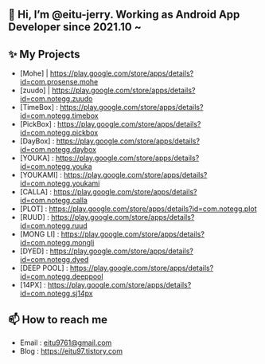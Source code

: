 ## 👋 Hi, I’m @eitu-jerry. Working as Android App Developer since 2021.10 ~
## ✨ My Projects
- [Mohe] | https://play.google.com/store/apps/details?id=com.prosense.mohe
- [zuudo] | https://play.google.com/store/apps/details?id=com.notegg.zuudo
- [TimeBox]    : https://play.google.com/store/apps/details?id=com.notegg.timebox
- [PickBox]    : https://play.google.com/store/apps/details?id=com.notegg.pickbox
- [DayBox]     : https://play.google.com/store/apps/details?id=com.notegg.daybox
- [YOUKA]      : https://play.google.com/store/apps/details?id=com.notegg.youka
- [YOUKAMI]    : https://play.google.com/store/apps/details?id=com.notegg.youkami
- [CALLA]      : https://play.google.com/store/apps/details?id=com.notegg.calla
- [PLOT]       : https://play.google.com/store/apps/details?id=com.notegg.plot
- [RUUD]       : https://play.google.com/store/apps/details?id=com.notegg.ruud
- [MONG LI]    : https://play.google.com/store/apps/details?id=com.notegg.mongli
- [DYED]       : https://play.google.com/store/apps/details?id=com.notegg.dyed
- [DEEP POOL]  : https://play.google.com/store/apps/details?id=com.notegg.deeppool
- [14PX]       : https://play.google.com/store/apps/details?id=com.notegg.sj14px
## 📫 How to reach me 
- Email : eitu9761@gmail.com
- Blog : https://eitu97.tistory.com



<!---
eitu-jerry/eitu-jerry is a ✨ special ✨ repository because its `README.md` (this file) appears on your GitHub profile.
You can click the Preview link to take a look at your changes.
--->
